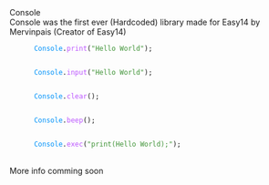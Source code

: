 <head>
   <link rel="stylesheet" type="text/css" href="https://mervinpais.github.io/Easy14_Programing_language/style.css">
</head>
<body class="dark_body">
   <head1> Console </head1>
   <br>
   <para>Console was the first ever (Hardcoded) library made for Easy14 by Mervinpais (Creator of Easy14)</para>
   <br>
   <div class="code">
      <code class="language-csharp">
      <a style="color: #0092fa;">Console</a>.<a style="color: #bc57ff;">print</a>(<a style="color: #409438;">"Hello World"</a>);
      </code>
   </div>
   <div class="code">
      <code class="language-csharp">
      <a style="color: #0092fa;">Console</a>.<a style="color: #bc57ff;">input</a>(<a style="color: #409438;">"Hello World"</a>);
      </code>
   </div>
   <div class="code">
      <code class="language-csharp">
      <a style="color: #0092fa;">Console</a>.<a style="color: #bc57ff;">clear</a>();
      </code>
   </div>
   <div class="code">
      <code class="language-csharp">
      <a style="color: #0092fa;">Console</a>.<a style="color: #bc57ff;">beep</a>();
      </code>
   </div>
   <div class="code">
      <code class="language-csharp">
      <a style="color: #0092fa;">Console</a>.<a style="color: #bc57ff;">exec</a>(<a style="color: #409438;">"print(Hello World);"</a>);
      </code>
   </div>
   <br>
   <para>More info comming soon</para>
   <br>
</body>